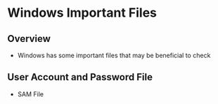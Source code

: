 # Windows Important Files

## Overview

* Windows has some important files that may be beneficial to check

## User Account and Password File

* SAM File
